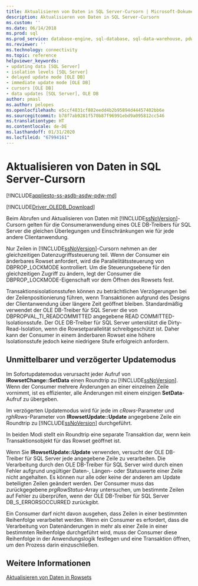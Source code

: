 ```yaml
---
title: Aktualisieren von Daten in SQL Server-Cursorn | Microsoft-Dokumentation
description: Aktualisieren von Daten in SQL Server-Cursorn
ms.custom: ''
ms.date: 06/14/2018
ms.prod: sql
ms.prod_service: database-engine, sql-database, sql-data-warehouse, pdw
ms.reviewer: ''
ms.technology: connectivity
ms.topic: reference
helpviewer_keywords:
- updating data [SQL Server]
- isolation levels [SQL Server]
- delayed update mode [OLE DB]
- immediate update mode [OLE DB]
- cursors [OLE DB]
- data updates [SQL Server], OLE DB
author: pmasl
ms.author: pelopes
ms.openlocfilehash: e5ccf4831cf882eedd4b2b95894d44457402bb6e
ms.sourcegitcommit: b78f7ab9281f570b87f96991ebd9a095812cc546
ms.translationtype: HT
ms.contentlocale: de-DE
ms.lasthandoff: 01/31/2020
ms.locfileid: "67994161"
---
```

# <a name="updating-data-in-sql-server-cursors"></a>Aktualisieren von Daten in SQL Server-Cursorn
[!INCLUDE[appliesto-ss-asdb-asdw-pdw-md](../../../includes/appliesto-ss-asdb-asdw-pdw-md.md)]

[!INCLUDE[Driver_OLEDB_Download](../../../includes/driver_oledb_download.md)]

  Beim Abrufen und Aktualisieren von Daten mit [!INCLUDE[ssNoVersion](../../../includes/ssnoversion-md.md)]-Cursorn gelten für die Consumeranwendung eines OLE DB-Treibers für SQL Server die gleichen Überlegungen und Einschränkungen wie für jede andere Clientanwendung.  
  
 Nur Zeilen in [!INCLUDE[ssNoVersion](../../../includes/ssnoversion-md.md)]-Cursorn nehmen an der gleichzeitigen Datenzugriffssteuerung teil. Wenn der Consumer ein änderbares Rowset anfordert, wird die Parallelitätssteuerung von DBPROP_LOCKMODE kontrolliert. Um die Steuerungsebene für den gleichzeitigen Zugriff zu ändern, legt der Consumer die DBPROP_LOCKMODE-Eigenschaft vor dem Öffnen des Rowsets fest.  
  
 Transaktionsisolationsstufen können zu beträchtlichen Verzögerungen bei der Zeilenpositionierung führen, wenn Transaktionen aufgrund des Designs der Clientanwendung über längere Zeit geöffnet bleiben. Standardmäßig verwendet der OLE DB-Treiber für SQL Server die von DBPROPVAL_TI_READCOMMITTED angegebene READ COMMITTED-Isolationsstufe. Der OLE DB-Treiber für SQL Server unterstützt die Dirty-Read-Isolation, wenn die Rowsetparallelität schreibgeschützt ist. Daher kann der Consumer in einem änderbaren Rowset eine höhere Isolationsstufe jedoch keine niedrigere Stufe erfolgreich anfordern.  
  
## <a name="immediate-and-delayed-update-modes"></a>Unmittelbarer und verzögerter Updatemodus  
 Im Sofortupdatemodus verursacht jeder Aufruf von **IRowsetChange::SetData** einen Roundtrip zu [!INCLUDE[ssNoVersion](../../../includes/ssnoversion-md.md)]. Wenn der Consumer mehrere Änderungen an einer einzelnen Zeile vornimmt, ist es effizienter, alle Änderungen mit einem einzigen **SetData**-Aufruf zu übergeben.  
  
 Im verzögerten Updatemodus wird für jede im *cRows*-Parameter und *rghRows*-Parameter von **IRowsetUpdate::Update** angegebene Zeile ein Roundtrip zu [!INCLUDE[ssNoVersion](../../../includes/ssnoversion-md.md)] durchgeführt.  
  
 In beiden Modi stellt ein Roundtrip eine separate Transaktion dar, wenn kein Transaktionsobjekt für das Rowset geöffnet ist.  
  
 Wenn Sie **IRowsetUpdate::Update** verwenden, versucht der OLE DB-Treiber für SQL Server jede angegebene Zeile zu verarbeiten. Die Verarbeitung durch den OLE DB-Treiber für SQL Server wird durch einen Fehler aufgrund ungültiger Daten-, Längen- oder Statuswerte einer Zeile nicht angehalten. Es können nur alle oder keine der anderen am Update beteiligten Zeilen geändert werden. Der Consumer muss das zurückgegebene *prgRowStatus*-Array untersuchen, um bestimmte Zeilen auf Fehler zu überprüfen, wenn der OLE DB-Treiber für SQL Server DB_S_ERRORSOCCURRED zurückgibt.  
  
 Ein Consumer darf nicht davon ausgehen, dass Zeilen in einer bestimmten Reihenfolge verarbeitet werden. Wenn ein Consumer es erfordert, dass die Verarbeitung von Datenänderungen in mehr als einer Zeile in einer bestimmten Reihenfolge durchgeführt wird, muss der Consumer diese Reihenfolge in der Anwendungslogik festlegen und eine Transaktion öffnen, um den Prozess darin einzuschließen.  
  
## <a name="see-also"></a>Weitere Informationen  
 [Aktualisieren von Daten in Rowsets](../../oledb/ole-db-rowsets/updating-data-in-rowsets.md)  
  
  
